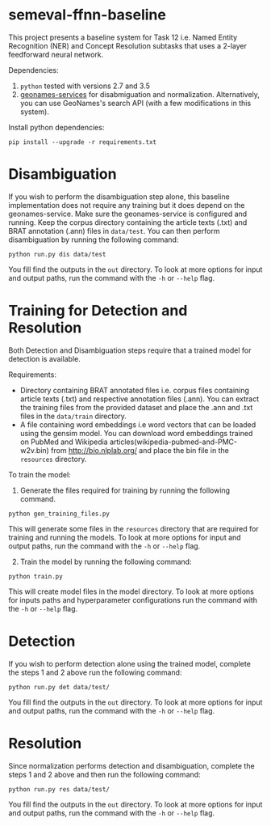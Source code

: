 # semeval-ffnn-baseline  
This project presents a baseline system for Task 12 i.e. Named Entity Recognition (NER) and Concept Resolution subtasks that uses a 2-layer feedforward neural network.
  
Dependencies:
1) ```python``` tested with versions 2.7 and 3.5
2) [geonames-services](https://github.com/amagge/geonames-service) for disabmiguation and normalization. Alternatively, you can use GeoNames's search API (with a few modifications in this system).

Install python dependencies:
```
pip install --upgrade -r requirements.txt
```

# Disambiguation
If you wish to perform the disambiguation step alone, this baseline implementation does not require any training but it does depend on the geonames-service. Make sure the geonames-service is configured and running. Keep the corpus directory containing the article texts (.txt) and BRAT annotation (.ann) files in ```data/test```. You can then perform disambiguation by running the following command:
```
python run.py dis data/test
```
You fill find the outputs in the ```out``` directory. To look at more options for input and output paths, run the command with the ```-h``` or ```--help``` flag.

# Training for Detection and Resolution
Both Detection and Disambiguation steps require that a trained model for detection is available.

Requirements:
- Directory containing BRAT annotated files i.e. corpus files containing article texts (.txt) and respective annotation files (.ann). You can extract the training files from the provided dataset and place the .ann and .txt files in the ```data/train``` directory.
- A file containing word embeddings i.e word vectors that can be loaded using the gensim model. You can download word embeddings trained on PubMed and Wikipedia articles(wikipedia-pubmed-and-PMC-w2v.bin) from http://bio.nlplab.org/ and place the bin file in the ```resources``` directory.

To train the model:
1) Generate the files required for training by running the following command. 
```
python gen_training_files.py
```
This will generate some files in the ```resources``` directory that are required for training and running the models. To look at more options for input and output paths, run the command with the ```-h``` or ```--help``` flag.

2) Train the model by running the following command:
```
python train.py
```
This will create model files in the model directory. To look at more options for inputs paths and hyperparameter configurations run the command with the ```-h```  or ```--help``` flag.

# Detection
If you wish to perform detection alone using the trained model, complete the steps 1 and 2 above run the following command:
```
python run.py det data/test/
```
You fill find the outputs in the ```out``` directory. To look at more options for input and output paths, run the command with the ```-h``` or ```--help``` flag.

# Resolution
Since normalization performs detection and disambiguation, complete the steps 1 and 2 above and then run the following command:
```
python run.py res data/test/
```
You fill find the outputs in the ```out``` directory. To look at more options for input and output paths, run the command with the ```-h``` or ```--help``` flag.

